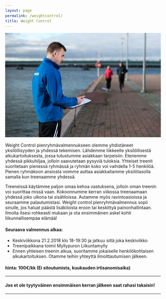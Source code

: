 ```yaml
---
layout: page
permalink: /weightcontrol/
title: Weight Control
---
```


![Weight Control](/media/weight-control.jpg)

Weight Control pienryhmävalmennukseen olemme yhdistäneet yksilöllisyyden ja yhdessä tekemisen. Lähdemme liikkeelle yksilöllisestä alkukartoituksesta, jossa tutustumme asiakkaan tarpeisiin. Etenemme yhdessä pikkuhiljaa, jolloin saavutetaan pysyviä tuloksia. Yhteiset treenit suoritetaan pienessä ryhmässä ja ryhmän koko voi vaihdella 1-5 henkilöä. Pienen ryhmäkoon ansiosta voimme auttaa asiakkaitamme yksilötasolla samalla kun treenaamme yhdessä. 

Treeneissä käytämme paljon omaa kehoa vastuksena, jolloin oman treenin voi suorittaa missä vaan. Kokoonnumme kerran viikossa treenaamaan yhdessä joko ulkona tai sisätiloissa. Autamme myös ravintoasioissa ja seuraamme palautumistasi. Weight control pienryhmävalmennus sopii sinulle, jos haluat päästä lisäkiloista eroon tai keskittyä painonhallintaan. Ilmoita itsesi rohkeasti mukaan ja ota ensimmäinen askel kohti liikunnallisempaa elämää!


#### Seuraava valmennus alkaa:

- Keskiviikkona 21.2.2018 klo 18-19:30 ja jatkuu siitä joka keskiviikko
- Treenipaikkana toimii Myllypuron Liikuntamylly
- Ennen yhteisen treenin alkua, suoritamme jokaiselle henkilökohtaisen alkukartoituksen. Otamme teihin yhteyttä ilmoittautumisen jälkeen.

#### hinta: 100€/kk (Ei sitoutumista, kuukauden irtisanomisaika)


---

#### Jos et ole tyytyväinen ensimmäisen kerran jälkeen saat rahasi takaisin!

---

